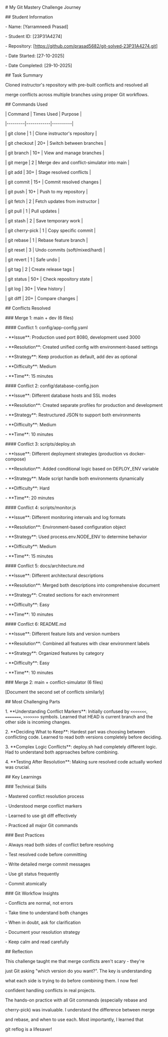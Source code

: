 \# My Git Mastery Challenge Journey



\## Student Information

\- Name: \[Yarramneedi Prasad]

\- Student ID: \[23P31A4274]

\- Repository: \[https://github.com/prasad5682/git-solved-23P31A4274.git]

\- Date Started: \[27-10-2025]

\- Date Completed: \[29-10-2025]



\## Task Summary

Cloned instructor's repository with pre-built conflicts and resolved all 

merge conflicts across multiple branches using proper Git workflows.



\## Commands Used



| Command | Times Used | Purpose |

|---------|------------|----------|

| git clone | 1 | Clone instructor's repository |

| git checkout | 20+ | Switch between branches |

| git branch | 10+ | View and manage branches |

| git merge | 2 | Merge dev and conflict-simulator into main |

| git add | 30+ | Stage resolved conflicts |

| git commit | 15+ | Commit resolved changes |

| git push | 10+ | Push to my repository |

| git fetch | 2 | Fetch updates from instructor |

| git pull | 1 | Pull updates |

| git stash | 2 | Save temporary work |

| git cherry-pick | 1 | Copy specific commit |

| git rebase | 1 | Rebase feature branch |

| git reset | 3 | Undo commits (soft/mixed/hard) |

| git revert | 1 | Safe undo |

| git tag | 2 | Create release tags |

| git status | 50+ | Check repository state |

| git log | 30+ | View history |

| git diff | 20+ | Compare changes |



\## Conflicts Resolved



\### Merge 1: main + dev (6 files)



\#### Conflict 1: config/app-config.yaml

\- \*\*Issue\*\*: Production used port 8080, development used 3000

\- \*\*Resolution\*\*: Created unified config with environment-based settings

\- \*\*Strategy\*\*: Keep production as default, add dev as optional

\- \*\*Difficulty\*\*: Medium

\- \*\*Time\*\*: 15 minutes



\#### Conflict 2: config/database-config.json

\- \*\*Issue\*\*: Different database hosts and SSL modes

\- \*\*Resolution\*\*: Created separate profiles for production and development

\- \*\*Strategy\*\*: Restructured JSON to support both environments

\- \*\*Difficulty\*\*: Medium

\- \*\*Time\*\*: 10 minutes



\#### Conflict 3: scripts/deploy.sh

\- \*\*Issue\*\*: Different deployment strategies (production vs docker-compose)

\- \*\*Resolution\*\*: Added conditional logic based on DEPLOY\_ENV variable

\- \*\*Strategy\*\*: Made script handle both environments dynamically

\- \*\*Difficulty\*\*: Hard

\- \*\*Time\*\*: 20 minutes



\#### Conflict 4: scripts/monitor.js

\- \*\*Issue\*\*: Different monitoring intervals and log formats

\- \*\*Resolution\*\*: Environment-based configuration object

\- \*\*Strategy\*\*: Used process.env.NODE\_ENV to determine behavior

\- \*\*Difficulty\*\*: Medium

\- \*\*Time\*\*: 15 minutes



\#### Conflict 5: docs/architecture.md

\- \*\*Issue\*\*: Different architectural descriptions

\- \*\*Resolution\*\*: Merged both descriptions into comprehensive document

\- \*\*Strategy\*\*: Created sections for each environment

\- \*\*Difficulty\*\*: Easy

\- \*\*Time\*\*: 10 minutes



\#### Conflict 6: README.md

\- \*\*Issue\*\*: Different feature lists and version numbers

\- \*\*Resolution\*\*: Combined all features with clear environment labels

\- \*\*Strategy\*\*: Organized features by category

\- \*\*Difficulty\*\*: Easy

\- \*\*Time\*\*: 10 minutes



\### Merge 2: main + conflict-simulator (6 files)



\[Document the second set of conflicts similarly]



\## Most Challenging Parts



1\. \*\*Understanding Conflict Markers\*\*: Initially confused by `<<<<<<<`, `=======`, `>>>>>>>` symbols. Learned that HEAD is current branch and the other side is incoming changes.



2\. \*\*Deciding What to Keep\*\*: Hardest part was choosing between conflicting code. Learned to read both versions completely before deciding.



3\. \*\*Complex Logic Conflicts\*\*: deploy.sh had completely different logic. Had to understand both approaches before combining.



4\. \*\*Testing After Resolution\*\*: Making sure resolved code actually worked was crucial.



\## Key Learnings



\### Technical Skills

\- Mastered conflict resolution process

\- Understood merge conflict markers

\- Learned to use git diff effectively

\- Practiced all major Git commands



\### Best Practices

\- Always read both sides of conflict before resolving

\- Test resolved code before committing

\- Write detailed merge commit messages

\- Use git status frequently

\- Commit atomically



\### Git Workflow Insights

\- Conflicts are normal, not errors

\- Take time to understand both changes

\- When in doubt, ask for clarification

\- Document your resolution strategy

\- Keep calm and read carefully



\## Reflection

This challenge taught me that merge conflicts aren't scary - they're 

just Git asking "which version do you want?". The key is understanding 

what each side is trying to do before combining them. I now feel 

confident handling conflicts in real projects.



The hands-on practice with all Git commands (especially rebase and 

cherry-pick) was invaluable. I understand the difference between merge 

and rebase, and when to use each. Most importantly, I learned that 

git reflog is a lifesaver!



